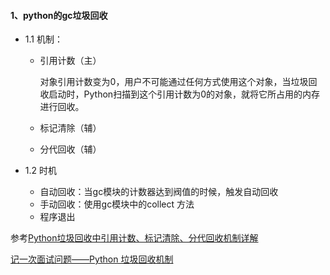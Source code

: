 #### 1、python的gc垃圾回收

- 1.1 机制：

  - 引用计数（主）

    对象引用计数变为0，用户不可能通过任何方式使用这个对象，当垃圾回收启动时，Python扫描到这个引用计数为0的对象，就将它所占用的内存进行回收。

  - 标记清除（辅）

  - 分代回收（辅）

- 1.2 时机

  - 自动回收：当gc模块的计数器达到阀值的时候，触发自动回收
  - 手动回收：使用gc模块中的collect 方法
  - 程序退出

参考[Python垃圾回收中引用计数、标记清除、分代回收机制详解](https://www.pythonf.cn/read/26626)

[记一次面试问题——Python 垃圾回收机制](https://testerhome.com/topics/16556)

